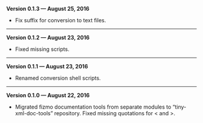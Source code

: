 


   **Version 0.1.3 — August 25, 2016**

 - Fix suffix for conversion to text files.

---


   **Version 0.1.2 — August 23, 2016**

 - Fixed missing scripts.

---


   **Version 0.1.1 — August 23, 2016**

 - Renamed conversion shell scripts.

---


   **Version 0.1.0 — August 22, 2016**

 - Migrated fizmo documentation tools from separate modules to “tiny-xml-doc-tools” repository. Fixed missing quotations for < and >.


